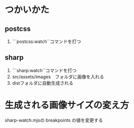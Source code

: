 # つかいかた
## postcss
1. ```postcss:watch``コマンドを打つ

## sharp
1. ```sharp:watch``コマンドを打つ
2. src/assets/images　フォルダに画像を入れる
3. distフォルダに自動生成される

# 生成される画像サイズの変え方
sharp-watch.mjsの breakpoints の値を変更する

